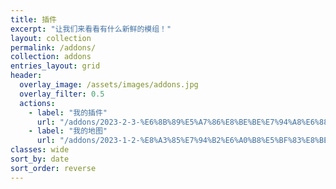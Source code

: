 ```yaml
---
title: 插件
excerpt: "让我们来看看有什么新鲜的模组！"
layout: collection
permalink: /addons/
collection: addons
entries_layout: grid
header:
  overlay_image: /assets/images/addons.jpg
  overlay_filter: 0.5
  actions:
    - label: "我的插件"
      url: "/addons/2023-2-3-%E6%8B%89%E5%A7%86%E8%BE%BE%E7%94%A8%E6%88%B7%E7%95%8C%E9%9D%A2/"
    - label: "我的地图"
      url: "/addons/2023-1-2-%E8%A3%85%E7%94%B2%E6%A0%B8%E5%BF%83%E8%BE%B9%E5%A2%83%E8%AE%BE%E6%96%BD/"
classes: wide
sort_by: date
sort_order: reverse
---
```


